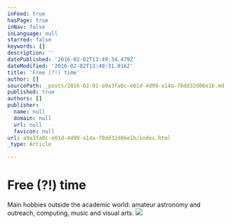 ```yaml
---
inFeed: true
hasPage: true
inNav: false
inLanguage: null
starred: false
keywords: []
description: ''
datePublished: '2016-02-02T13:49:34.479Z'
dateModified: '2016-02-02T13:49:31.016Z'
title: 'Free (?!) time'
author: []
sourcePath: _posts/2016-02-01-a9a3fa0c-e01d-4d99-a14a-78dd32d86e1b.md
published: true
authors: []
publisher:
  name: null
  domain: null
  url: null
  favicon: null
url: a9a3fa0c-e01d-4d99-a14a-78dd32d86e1b/index.html
_type: Article

---
```

# Free (?!) time

Main hobbies outside the academic world: amateur astronomy and outreach, computing, music and visual arts.
![](https://the-grid-user-content.s3-us-west-2.amazonaws.com/a7f32c1e-cf97-4d00-8575-81b42fcd225f.JPG)